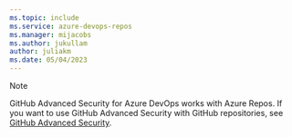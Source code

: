```yaml
---
ms.topic: include
ms.service: azure-devops-repos
ms.manager: mijacobs
ms.author: jukullam
author: juliakm
ms.date: 05/04/2023
---
```



> [!NOTE]
> GitHub Advanced Security for Azure DevOps works with Azure Repos. If you want to use GitHub Advanced Security with GitHub repositories, see [GitHub Advanced Security](https://docs.github.com/get-started/learning-about-github/about-github-advanced-security).